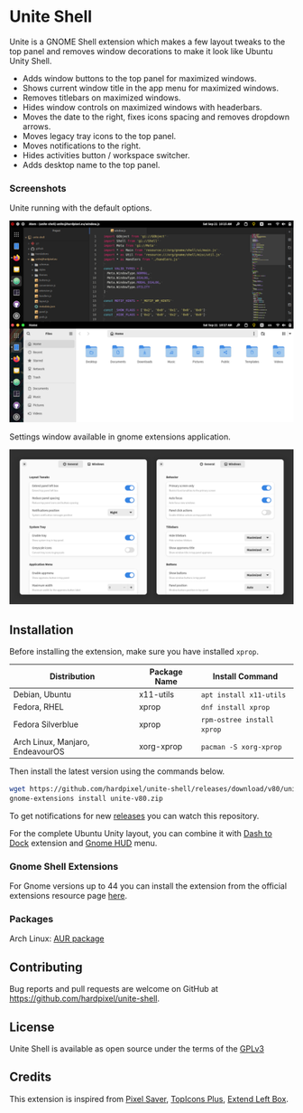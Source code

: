 # Unite Shell
Unite is a GNOME Shell extension which makes a few layout tweaks to the top panel and removes window decorations to make it look like Ubuntu Unity Shell.

* Adds window buttons to the top panel for maximized windows.
* Shows current window title in the app menu for maximized windows.
* Removes titlebars on maximized windows.
* Hides window controls on maximized windows with headerbars.
* Moves the date to the right, fixes icons spacing and removes dropdown arrows.
* Moves legacy tray icons to the top panel.
* Moves notifications to the right.
* Hides activities button / workspace switcher.
* Adds desktop name to the top panel.

### Screenshots
Unite running with the default options.

![Screenshot](https://raw.githubusercontent.com/hardpixel/unite-shell/master/screenshot.png)

Settings window available in gnome extensions application.

![Settings](https://raw.githubusercontent.com/hardpixel/unite-shell/master/settings.png)

## Installation
Before installing the extension, make sure you have installed `xprop`.

| Distribution | Package Name | Install Command |
| ------------ | ------------ | --------------- |
| Debian, Ubuntu |x11-utils | `apt install x11-utils` |
| Fedora, RHEL | xprop| `dnf install xprop` |
| Fedora Silverblue |xprop | `rpm-ostree install xprop` |
| Arch Linux, Manjaro, EndeavourOS |xorg-xprop | `pacman -S xorg-xprop` |

Then install the latest version using the commands below.

```bash
wget https://github.com/hardpixel/unite-shell/releases/download/v80/unite-v80.zip
gnome-extensions install unite-v80.zip
```

To get notifications for new [releases](https://github.com/hardpixel/unite-shell/releases) you can watch this repository.

For the complete Ubuntu Unity layout, you can combine it with [Dash to Dock](https://github.com/micheleg/dash-to-dock) extension and [Gnome HUD](https://github.com/hardpixel/gnome-hud) menu.

### Gnome Shell Extensions
For Gnome versions up to 44 you can install the extension from the official extensions resource page [here](https://extensions.gnome.org/extension/1287/unite).

### Packages
Arch Linux: [AUR package](https://aur.archlinux.org/packages/gnome-shell-extension-unite)

## Contributing
Bug reports and pull requests are welcome on GitHub at https://github.com/hardpixel/unite-shell.

## License
Unite Shell is available as open source under the terms of the [GPLv3](http://www.gnu.org/licenses/gpl-3.0.en.html)

## Credits
This extension is inspired from [Pixel Saver](https://github.com/deadalnix/pixel-saver), [TopIcons Plus](https://github.com/phocean/TopIcons-plus), [Extend Left Box](https://github.com/StephenPCG/extend-left-box).

